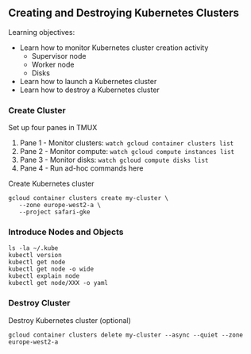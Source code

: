 ## Creating and Destroying Kubernetes Clusters

Learning objectives:

- Learn how to monitor Kubernetes cluster creation activity
    - Supervisor node
    - Worker node
    - Disks
- Learn how to launch a Kubernetes cluster
- Learn how to destroy a Kubernetes cluster

### Create Cluster

Set up four panes in TMUX 

1. Pane 1 - Monitor clusters: `watch gcloud container clusters list`
2. Pane 2 - Monitor compute: `watch gcloud compute instances list`
3. Pane 3 - Monitor disks: `watch gcloud compute disks list`
4. Pane 4 - Run ad-hoc commands here

Create Kubernetes cluster

```
gcloud container clusters create my-cluster \
   --zone europe-west2-a \
   --project safari-gke
```

### Introduce Nodes and Objects

```
ls -la ~/.kube
kubectl version
kubectl get node
kubectl get node -o wide
kubectl explain node
kubectl get node/XXX -o yaml
```

### Destroy Cluster

Destroy Kubernetes cluster (optional)

```
gcloud container clusters delete my-cluster --async --quiet --zone europe-west2-a
```



